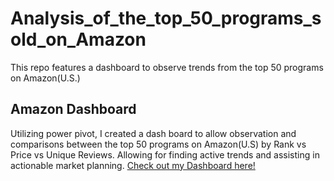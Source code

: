 # Analysis_of_the_top_50_programs_sold_on_Amazon
 This repo features a dashboard to observe trends from the top 50 programs on Amazon(U.S.)

 ## Amazon Dashboard
Utilizing power pivot, I created a dash board to allow observation and comparisons between the top 50 programs on Amazon(U.S) by Rank vs Price vs Unique Reviews. Allowing for finding active trends and assisting in actionable market planning.
[Check out my Dashboard here!](https://github.com/Billy-Shelton/Analysis_of_the_top_50_programs_sold_on_Amazon/tree/main/Comparison%20Dashboard)

